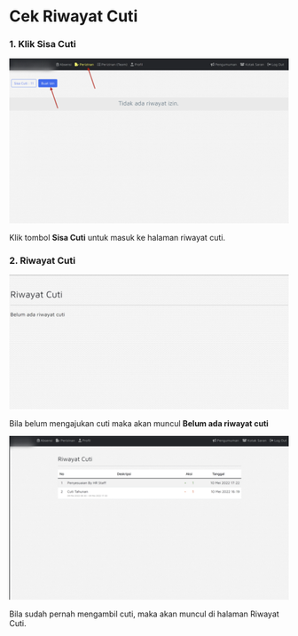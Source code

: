 # Cek Riwayat Cuti

### 1. Klik Sisa Cuti

![](<../.gitbook/assets/Untitled design (6).png>)

Klik tombol **Sisa Cuti**  untuk masuk ke halaman riwayat cuti.

### 2. Riwayat Cuti

![](<../.gitbook/assets/image (33).png>)

Bila belum mengajukan cuti maka akan muncul **Belum ada riwayat cuti**

![](<../.gitbook/assets/Untitled design (5).png>)

Bila sudah pernah mengambil cuti, maka akan muncul di halaman Riwayat Cuti.
